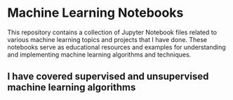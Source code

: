# Machine Learning Notebooks

This repository contains a collection of Jupyter Notebook files related to various machine learning topics and projects that I have done. These notebooks serve as educational resources and examples for understanding and implementing machine learning algorithms and techniques.

## I have covered supervised and unsupervised machine learning algorithms
